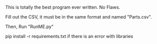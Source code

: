This is totally the best program ever written. No Flaws.

Fill out the CSV, it must be in the same format and named "Parts.csv".

Then, Run "RunME.py"

pip install -r requirements.txt if there is an error with libraries


